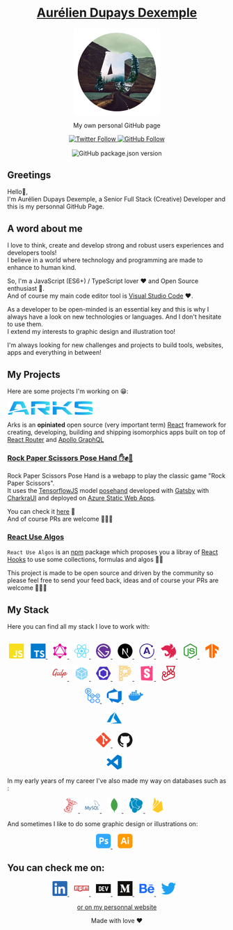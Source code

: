 <h1 align="center">
  <a href="https://aureliendupaysdexemple.com/" target="blank" alt="Website - Aurélien Dupays Dexemple">Aurélien Dupays Dexemple</a>
</h1>

<p align="center">
  <img width="200" align="center" src="https://raw.githubusercontent.com/SugarDarius/sugardarius/master/medias/img/logo.png" />
</p>

<p align="center" style="margin-bottom: 4px">
  My own personal GitHub page
</p>

<p align="center">
  <a href="https://twitter.com/azeldvin">  
    <img alt="Twitter Follow" src="https://img.shields.io/twitter/follow/azeldvin?style=social">
    <img alt="GitHub Follow" src="https://img.shields.io/github/followers/SugarDarius?style=social">
  </a>
</p>

<p align="center">
  <img align="center" alt="GitHub package.json version" src="https://img.shields.io/github/package-json/v/SugarDarius/sugardarius">
</p>

## Greetings
Hello👋,<br />
I'm Aurélien Dupays Dexemple, a Senior Full Stack (Creative) Developer and this is my personnal GitHub Page.

## A word about me
I love to think, create and develop strong and robust users experiences and developers tools!<br />
I believe in a world where technology and programming are made to enhance to human kind.

So, I'm a JavaScript (ES6+) / TypeScript lover ❤ and Open Source enthusiast 🤗.<br />
And of course my main code editor tool is [Visual Studio Code](https://code.visualstudio.com/) ❤.

As a developer to be open-minded is an essential key and this is why I always have a look on new technologies or languages. And I don't hesitate to use them.<br />
I extend my interests to graphic design and illustration too!

I'm always looking for new challenges and projects to build tools, websites, apps and everything in between!

## My Projects
Here are some projects I'm working on 😁:

<p>
  <a href="https://github.com/SugarDarius/arks">
    <img width="200" align="center" src="https://raw.githubusercontent.com/SugarDarius/arks/master/medias/img/arks-logo.png" />
  </a>
</p>

Arks is an **opiniated** open source (very important term) [React](https://reactjs.org/) framework for creating, developing, building and shipping isomorphics apps built on top of [React Router](https://reacttraining.com/react-router/web/guides/quick-start) and [Apollo GraphQL](https://www.apollographql.com/)

### [Rock Paper Scissors Pose Hand ✋✊🤞](https://github.com/SugarDarius/rock-paper-scissors-pose-hand)
Rock Paper Scissors Pose Hand is a webapp to play the classic game "Rock Paper Scissors".<br />
It uses the [TensorflowJS](https://www.tensorflow.org/js) model [posehand](https://github.com/tensorflow/tfjs-models/tree/master/handpose) developed with [Gatsby](https://www.gatsbyjs.org/) with [CharkraUI](https://chakra-ui.com/) and deployed on [Azure Static Web Apps](https://azure.microsoft.com/en-us/services/app-service/static/).

You can check it [here](https://polite-coast-0d9ed1703.azurestaticapps.net/) 🙏<br />
And of course PRs are welcome 🙏🏻🤗

### [React Use Algos](https://github.com/SugarDarius/react-use-algos)
`React Use Algos` is an [npm](https://www.npmjs.com/) package which proposes you a libray of [React Hooks](https://reactjs.org/docs/hooks-intro.html) to use some collections, formulas and algos 💪🏻

This project is made to be open source and driven by the community so please feel free to send your feed back, ideas and of course your PRs are welcome 🙏🏻🤗

## My Stack
Here you can find all my stack I love to work with: <br />
<br />

<p align="center">
  <img
      src="https://raw.githubusercontent.com/SugarDarius/sugardarius/master/medias/img/javascript.svg"
      alt="JavaScript" 
      height="34" 
      width="34"
      style="margin-right: 12px"
    />
  <a href="https://www.typescriptlang.org/index.html" target="blank" style="margin-right: 12px">
    <img
      src="https://raw.githubusercontent.com/SugarDarius/sugardarius/master/medias/img/typescript.svg"
      alt="TypeScript" 
      height="34" 
      width="34" 
    />
  </a>
  <a href="https://graphql.org/" target="blank" style="margin-right: 12px">
    <img
      src="https://raw.githubusercontent.com/SugarDarius/sugardarius/master/medias/img/graphql.svg"
      alt="GraphQL" 
      height="34" 
      width="34" 
    />
  </a>
  <a href="https://reactjs.org/" target="blank" style="margin-right: 12px">
    <img
      src="https://raw.githubusercontent.com/SugarDarius/sugardarius/master/medias/img/react.svg"
      alt="React" 
      height="34" 
      width="34" 
    />
  </a>
  <a href="https://www.gatsbyjs.org/" target="blank" style="margin-right: 12px">
    <img
      src="https://raw.githubusercontent.com/SugarDarius/sugardarius/master/medias/img/gatsby.svg"
      alt="Gatsby" 
      height="34" 
      width="34" 
    />
  </a>
  <a href="https://nextjs.org/" target="blank" style="margin-right: 12px">
    <img
      src="https://raw.githubusercontent.com/SugarDarius/sugardarius/master/medias/img/next-dot-js.svg"
      alt="NextJS" 
      height="34" 
      width="34" 
    />
  </a>
  <a href="https://www.apollographql.com/" target="blank" style="margin-right: 12px">
    <img
      src="https://raw.githubusercontent.com/SugarDarius/sugardarius/master/medias/img/apollographql.svg"
      alt="Apollo GraphQL" 
      height="34" 
      width="34" 
    />
  </a>
  <a href="https://nestjs.com/" target="blank" style="margin-right: 12px">
    <img
      src="https://raw.githubusercontent.com/SugarDarius/sugardarius/master/medias/img/nestjs.svg"
      alt="NestJS" 
      height="34" 
      width="34" 
    />
  </a>
  <a href="https://nodejs.org/en/" target="blank" style="margin-right: 12px">
    <img
      src="https://raw.githubusercontent.com/SugarDarius/sugardarius/master/medias/img/node-dot-js.svg"
      alt="Node.JS" 
      height="34" 
      width="34" 
    />
  </a>
  <a href="https://www.tensorflow.org/js" target="blank" style="margin-right: 12px">
    <img
      src="https://raw.githubusercontent.com/SugarDarius/sugardarius/master/medias/img/tensorflow.svg"
      alt="TensorFlow" 
      height="34" 
      width="34" 
    />
  </a>
</p>
<p align="center">
  <a href="https://gulpjs.com/" target="blank" style="margin-right: 12px">
    <img
      src="https://raw.githubusercontent.com/SugarDarius/sugardarius/master/medias/img/gulp.svg"
      alt="Gulp" 
      height="34" 
      width="34" 
    />
  </a>
  <a href="https://webpack.js.org/" target="blank" style="margin-right: 12px">
    <img
      src="https://raw.githubusercontent.com/SugarDarius/sugardarius/master/medias/img/webpack.svg"
      alt="Webpack" 
      height="34" 
      width="34" 
    />
  </a>
  <a href="https://eslint.org/" target="blank" style="margin-right: 12px">
    <img
      src="https://raw.githubusercontent.com/SugarDarius/sugardarius/master/medias/img/eslint.svg"
      alt="ESLint" 
      height="34" 
      width="34" 
    />
  </a>
  <a href="https://prettier.io/" target="blank" style="margin-right: 12px">
    <img
      src="https://raw.githubusercontent.com/SugarDarius/sugardarius/master/medias/img/prettier.svg"
      alt="Prettier" 
      height="34" 
      width="34" 
    />
  </a>
  <a href="https://storybook.js.org/" target="blank" style="margin-right: 12px">
    <img
      src="https://raw.githubusercontent.com/SugarDarius/sugardarius/master/medias/img/storybook.svg"
      alt="Storybook" 
      height="34" 
      width="34" 
    />
  </a>
  <a href="https://jestjs.io/" target="blank" style="margin-right: 12px">
    <img
      src="https://raw.githubusercontent.com/SugarDarius/sugardarius/master/medias/img/jest.svg"
      alt="Jest" 
      height="34" 
      width="34" 
    />
  </a>
</p>
<p align="center">
  <a href="https://github.com/features/actions" target="blank" style="margin-right: 12px">
    <img
      src="https://raw.githubusercontent.com/SugarDarius/sugardarius/master/medias/img/githubactions.svg"
      alt="Github Actions" 
      height="34" 
      width="34" 
    />
  </a>
  <a href="https://azure.microsoft.com/en-us/services/devops/" target="blank" style="margin-right: 12px">
    <img
      src="https://raw.githubusercontent.com/SugarDarius/sugardarius/master/medias/img/azuredevops.svg"
      alt="Azure DevOps" 
      height="34" 
      width="34" 
    />
  </a>
  <a href="https://www.docker.com/" target="blank" style="margin-right: 12px">
    <img
      src="https://raw.githubusercontent.com/SugarDarius/sugardarius/master/medias/img/docker.svg"
      alt="Docker" 
      height="34" 
      width="34" 
    />
  </a>
</p>
<p align="center">
  <a href="https://azure.microsoft.com/en-us/" target="blank" style="margin-right: 12px">
    <img
      src="https://raw.githubusercontent.com/SugarDarius/sugardarius/master/medias/img/microsoftazure.svg"
      alt="Microsoft Azure" 
      height="34" 
      width="34" 
    />
  </a>
</p>
<p align="center">
  <a href="https://git-scm.com/" target="blank" style="margin-right: 12px">
    <img
      src="https://raw.githubusercontent.com/SugarDarius/sugardarius/master/medias/img/git.svg"
      alt="git" 
      height="34" 
      width="34" 
    />
  </a>
  <a href="https://github.com/" target="blank" style="margin-right: 12px">
    <img
      src="https://raw.githubusercontent.com/SugarDarius/sugardarius/master/medias/img/github.svg"
      alt="GitHub" 
      height="34" 
      width="34" 
    />
  </a>
</p>
<p align="center">
  <a href="https://code.visualstudio.com/" target="blank" style="margin-right: 12px">
    <img
      src="https://raw.githubusercontent.com/SugarDarius/sugardarius/master/medias/img/visualstudiocode.svg"
      alt="Visual Studio Code" 
      height="34" 
      width="34" 
    />
  </a>
</p>

In my early years of my career I've also made my way on databases such as :
<p align="center">
  <a href="https://www.microsoft.com/en-us/sql-server" target="blank" style="margin-right: 12px">
    <img
      src="https://raw.githubusercontent.com/SugarDarius/sugardarius/master/medias/img/microsoftsqlserver.svg"
      alt="Microsoft SQL Server" 
      height="34" 
      width="34" 
    />
  </a>
  <a href="https://www.mysql.com/" target="blank" style="margin-right: 12px">
    <img
      src="https://raw.githubusercontent.com/SugarDarius/sugardarius/master/medias/img/mysql.svg"
      alt="MySQL" 
      height="34" 
      width="34" 
    />
  </a>
  <a href="https://www.mongodb.com/" target="blank" style="margin-right: 12px">
    <img
      src="https://raw.githubusercontent.com/SugarDarius/sugardarius/master/medias/img/mongodb.svg"
      alt="MongoDB" 
      height="34" 
      width="34" 
    />
  </a>
  <a href="https://neo4j.com/" target="blank" style="margin-right: 12px">
    <img
      src="https://raw.githubusercontent.com/SugarDarius/sugardarius/master/medias/img/neo4j.svg"
      alt="Neo4j" 
      height="34" 
      width="34" 
    />
  </a>
  <a href="https://firebase.google.com/" target="blank" style="margin-right: 12px">
    <img
      src="https://raw.githubusercontent.com/SugarDarius/sugardarius/master/medias/img/firebase.svg"
      alt="Firebase" 
      height="34" 
      width="34" 
    />
  </a>
</p>

And sometimes I like to do some graphic design or illustrations on:
<p align="center">
  <a href="https://www.adobe.com/products/photoshop.html" target="blank" style="margin-right: 12px">
    <img
      src="https://raw.githubusercontent.com/SugarDarius/sugardarius/master/medias/img/adobephotoshop.svg"
      alt="Adobe Photoshop" 
      height="34" 
      width="34" 
    />
  </a>
  <a href="https://www.adobe.com/products/illustrator.html" target="blank" style="margin-right: 12px">
    <img
      src="https://raw.githubusercontent.com/SugarDarius/sugardarius/master/medias/img/adobeillustrator.svg"
      alt="Adobe Illustrator" 
      height="34" 
      width="34" 
    />
  </a>
</p>

## You can check me on:
<p align="center" style="margin-bottom: 4px">
  <a href="https://www.linkedin.com/in/aureliendupaysdexemple/" target="blank" style="margin-right: 12px">
    <img
      src="https://raw.githubusercontent.com/SugarDarius/sugardarius/master/medias/img/linkedin.svg"
      alt="LinkedIn - Aurélien Dupays Dexemple" 
      height="34" 
      width="34" 
    />
  </a>
  <a href="https://www.npmjs.com/~sugardarius" target="blank" style="margin-right: 12px">
    <img
      src="https://raw.githubusercontent.com/SugarDarius/sugardarius/master/medias/img/npm.svg"
      alt="NPM - Aurélien Dupays Dexemple"
      height="34"
      width="34"
    />
  </a>
  <a href="https://dev.to/azeldvin/" target="blank" style="margin-right: 12px">
    <img
      src="https://raw.githubusercontent.com/SugarDarius/sugardarius/master/medias/img/dev-dot-to.svg"
      alt="DEV - Aurélien Dupays Dexemple"
      height="34"
      width="34"
    />
  </a>
  <a href="https://medium.com/@aureliendupdex" target="blank" style="margin-right: 12px">
    <img
      src="https://raw.githubusercontent.com/SugarDarius/sugardarius/master/medias/img/medium.svg"
      alt="Medium - Aurélien Dupays Dexemple"
      height="34"
      width="34"
    />
  </a>
  <a href="https://www.behance.net/dupaysaurec9ea" target="blank" style="margin-right: 12px">
    <img
      src="https://raw.githubusercontent.com/SugarDarius/sugardarius/master/medias/img/behance.svg"
      alt="Behance - Aurélien Dupays Dexemple"
      height="34"
      width="34"
    />
  </a>
  <a href="https://twitter.com/azeldvin" target="blank" style="margin-right: 12px">
    <img
      src="https://raw.githubusercontent.com/SugarDarius/sugardarius/master/medias/img/twitter.svg"
      alt="Twitter - Aurélien Dupays Dexemple"
      height="34"
      width="34"
    />
  </a>
</p>
<p align="center">
  <a href="https://aureliendupaysdexemple.com/" target="blank" alt="Website - Aurélien Dupays Dexemple">or on my personnal website</a>
</p>

<p align="center">
  Made with love ❤
</p>